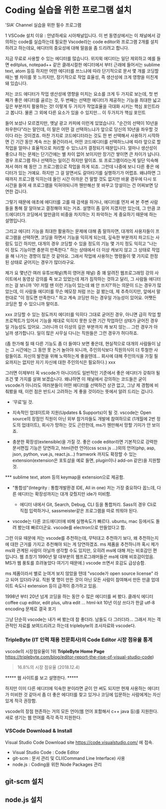# Coding 실습을 위한 프로그램 설치

'SIA' Channel 실습을 위한 필수 프로그램

1 VSCode 설치 이유 : 
안녕하세요 시아채널입니다. 이 번 동영상에서는 이 채널에서 강의하는 code를 실습하는데 필요한 Vscode라는 code editor와 프로그램 2개를 설치하려고 하는데요, 에디터의 중요성에 대해 말씀을 좀 드리려고 합니다.

지금 무료로 사용할 수 있는 에디터를 많습니다. 위지윅 에디터는 일단 제외하고 예를 들면 editplus, notepad++ 같은 클래시컬한 에디터에서 부터 근래에 들어서는 sublime text, atom 등등  하지만 어떤 에디터를 쓰느냐에 따라 단기적으로 문서 몇 개를 코딩할 때는 별 차이를 못 느끼지만, 장기적으로 작업 효율성, 즉 생산성에 크게 영향을 미친게 돼 있습니다. 

저는 코드 에디터가 작업 생산성에 영향을 미치는 요소를 크게 두 가지로 보는데, 첫 번째가 좋은 에디터를 골르는 것, 두 번째는 선택한 에디터가 제공하는 기능을 최대한 넓고 깊은 부분까지 활용하는 것! 이렇게 두 가지가 작업효율을 극대화 시키는 핵심 포인트라고 봅니다. 물론 그 외에 다른 요소가 있을 수 있지만... 이 두가지가 핵심 포인트

들어 보셨나 모르겠지만, 옛날 광고 카피에 이런게 있었습니다. "순간의 선택이 10년을 좌우한다"라는 말인데, 이 말은 어떤 걸 선택하느냐가 앞으로 당신의 10년을 좌우할 것이다 라는 것이겠죠. 마찬 가지로 코드에디터라는 것도 한 번 선택해서 사용하기 시작하면 긴 기간 동안 계속 쓰는 물건이라서, 어떤 코드에디터를 선택하느냐에 따라 앞으로 할 작업을 얼마나 효율적으로 처리할 수 있느냐가 결정되기 때문입니다. 얼마나 생산성이 좋으냐 하는 문제는 단기간에는 별 차이 없어 보이지만 장기간 쌓이면 큰 차이가 납니다. 경우 프로그램 하나 선택하는 일이긴 하지만 말이죠. 또 프로그램이라는게 일단 익숙해져서 여러 해 동안 그 프로그램으로 작업을 하게 되죠. 그런데 나중에 보니 다른 좋은 에디터가 있는 거예요. 하지만 그 걸 알면서도 갈아타기를 실행하기가 어렵죠. 왜냐하면 그 때까지 프로그램 익히는데 들인 시간 아까운 건 말할 것도 없지만 바꿀 경우에 다시 또 시간을 들여 새 프로그램을 익혀야되니까 웬만해선 못 바꾸고 망설이는 건 어찌보면 당연한 겁니다. 

그렇기 때문에 애초에 에디터를 고를 때 검색을 하거나, 에디터를 먼저 써 본 주변 사람들을 통해 잘 알아보고 결정해야 되는 거죠. 설명이 좀 길어 지겠지만  있는데, 그 만큼 코드에디터가 코딩에서 얼만큼의 비중을 차지하는 지 파악하는 게 중요하기 때문에 하는 설명입니다.

그리고 에디터 기능을 최대한 활용하는 문제에 대해 좀 말하자면, 대개의 사용자들이 프로그램을 선택하면, 코딩을 하면서 기능을 익히게 되는데, 깊숙한 부분까지 파고드는 사람도 있긴 하지만, 대개의 경우 코딩할 수 있을 정도의 기능 몇 가지 정도 익히고 "나는 이 정도 기능이면 충분히 만족한다." 하는 상태에서 더 이상 캐보지 않고 그 상태로 작업을 해 나가는 경향이 많은 것 같아요. 그래서 작업에 사용하는 명령들이 몇 가지로 한정된 상태로 굳어지는 경우가 많더라구요. 

제가 요 몇년간 여러 유튜브채널(특히 영어권 채널) 중 꽤 알려진 웹프로그래밍 강의 사이트에서 동영상 강의를 죽 보고 있었는데 제가 짐작하는 것하고 달리, 그 사람들 에디터 쓰는 걸 보니까 '어! 저럴 땐 이런 기능이 있는데 왜 안 쓰지?'하는 의문이 드는 경우가 많았는데, 이 사람들 에디터를 무슨 메모장 처럼 쓰는 걸 봤는데, 제 추측이지만, 앞에서 말한대로 "이 정도면 만족한다." 하고 계속 코딩만 하는 경우일 가능성이 있어요. 어쨋든 코딩은 할 수 있으니까 말이죠.

xxx
코딩할 수 있는 정도까지 에디터를 익히다 그대로 굳어진 경우, 아니면 급히 작업 할 프로젝트가 있어서 기능을 제대로 익히지 못한 오랜 기간 작업하던 상태가 굳어진 경우일 가능성도 있어요. 그러니까 더 이상의 깊은 부분까지 캐 보지 않는... 그런 경우가 아닐까 생가합니다. 일이 많은 사무실 다니는 직원들은 그런 경우가 허다하죠. 

(좀 한가해 질 때 다른 기능도 좀 더 들여다 보면 좋은데, 현실적으로 대개의 사람들이 남는 그 시간에는 그 동안 못 논거 놀아야 되니까, 주인의식보다 직원의식이 더 투철한 사람들이죠. 자신의 발전을 위해 노력하는게 좋을텐데... 회사에 대해 주인의식을 가질 필요까지는 없지만 자기 자신에 대한 주인의식은 필요하다.)
xxx

그러면 이제부터 꼭 vscode가 아니더라도 일반적인 기준에서 좋은 에디터가 갖춰야 될 조건 몇 가지를 살펴 보겠습니다. 왜냐하면 이 채널에서 강의하는 코드들은 굳이 vscode가 아니라도 여러분들이 어떤 에디터를 선택하건 상관 없고, 그냥 제 경험에 비춰봤을 때, 이런 점은 반드시 고려하는 게 좋을 것이라는 뜻에서 알려 드리는 겁니다. 

* ‘무료’일 것.

* 지속적인 업데이트와 지원(Updates & Supports)이 될 것. vscode는 Open source의 장점인 직원이 아닌 외부 참가자들도 개발에 참여하므로 (1개월에 2번 정도의 업데이트), 회사가 망하는 것도 곤란한데, ms가 웬만해서 망할 기미가 안 보이죠.

* 충분한 확장성(extensible)을 가질 것. 좋은 code editor라면 기본적으로 강력한 문서편집 기능은 당연하고, html관련 언어(css scss js ...)외의 언어(php, asp, json, python, vue.js, react.js...) framwork 까지도 확장할 수 있는 extension(extension은 포토샵을 예로 들면, plugin이나 add-on 같은)을 지원할 것. 

*** sublime text, atom 등의 keymap을 extension으로 제공함.

* "통합성"(Integrity : 통합개발환경 IDE, All in one) 저는 가장 중요하다 꼽느데, 다른 에디터는 확장성까지는 대개 갖췄지만 ide가 미비함.
  * 에디터 내에서 Git, Search, Debug, CLI 등을 통합처리.
  Sass의 경우 Cli로 직접 입력하거나, sassmeister같은 프로그램을 따로 띄워야 된다. 

* vscode는 다른 코드에디터에 비해 실행속도가 빠르다. ubuntu, mac 등에서도 돌려 봤는데 빠르더군요. vscode를 electron으로 만들었다고 함. 


그런 이유 때문에 저는 vscode를 추천하는데, 무턱대고 추천하기 보다, 왜 추천하는지에 대한 근거를 가지고 추천해야 되는 게 당연하겠죠. ms 제품을 추천하니까 혹시 제가 ms와 관계된 사람이 아닐까 생각할 수도 있지만, 오히려 ms에 대해 저는 비호감인 편 입니다. 웹 초창기 1990년 말 대부분의 웹프로그래머들은 ms에 대해 비호감이었음. MS가 웹 풍토를 흐려놓았다 여기기 때문에.) vscode 쓰면서 호감도 급상승함.

ms 제품이라서 별로 눈여겨 보지 않았을 텐데  "vscode가 open source license" 라고 되어 있더라구요. 직원 몇 명이 만든 것이 아닌 모든 사람이 참여해서 만든 만큼 업데이트 속도나 extension 등이 급격이 증가하고 있음.

1998년 부터 20년 넘게 코딩을 하는 동안 수 많은 에디터를 써 봤다. 클래식 에디터 coffee cup editor, edit plus, ultra edit ... html-kit 10년 이상 쓰다가 한글 utf-8 encoding 문제로 결국 포기

그냥 단순히 vscode는 내가 써 봤는데 참 좋더라. 남들도 다 그러더라... 그래서 저는 객관적인 자료를 보여드리려고 하는데 triplebyte의 조사자료와 vscode다. 

### TripleByte (IT 인력 채용 전문회사)의 Code Editor 시장 점유율 통계

vscode의 시장점유율이 1위 **TripleByte Home Page** <https://triplebyte.com/blog/editor-report-the-rise-of-visual-studio-code>)

>16.8%의 시장 점유율 (2018.12.4)

***** 웹 사이트를 보고 설명한다. *****


하지만 이미 다른 에디터에 익숙한 분이라면 굳이 안 써도 되지만 현재 사용하는 에디터가 미비한 것 같아서 좀 더 좋은 에디터를 찾고 있거나 코딩에 입문하는 사람에게는 자신있게 적극 권장함.



vscode의 장점
현존하는 거의 모든 언어(웹 언어 포함해서 c++ java 등)를 지원한다. 새로 생기는 웹 언어를 즉각 즉각 지원한다.

### VSCode Download & Install

Visual Studio Code Download site <https://code.visualstudio.com/> 에 접속.


* Visual Studio Code : Code Editor
* git-scm : 문서 관리 및 CLI(Command Line Interface) 사용
* node.js : Coding을 위한 Node Packages 관리


## git-scm 설치

## node.js 설치